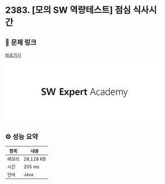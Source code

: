 # 2383. [모의 SW 역량테스트] 점심 식사시간

## 🔗 문제 링크

[바로가기](https://swexpertacademy.com/main/code/problem/problemDetail.do?contestProbId=AV5-BEE6AK0DFAVl)

![SWEA 로고](../../images/swea.jpg)

## ⚙️ 성능 요약

| 항목   | 내용      |
| ------ | --------- |
| 메모리 | 28,128 KB |
| 시간   | 205 ms    |
| 언어   | Java      |
